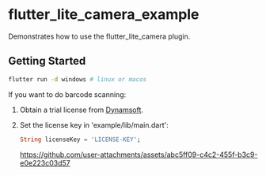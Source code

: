 # flutter_lite_camera_example

Demonstrates how to use the flutter_lite_camera plugin.

## Getting Started

```bash
flutter run -d windows # linux or macos
```

If you want to do barcode scanning:
1. Obtain a trial license from [Dynamsoft](https://www.dynamsoft.com/customer/license/trialLicense/?product=dcv&package=cross-platform).
2. Set the license key in 'example/lib/main.dart':
    
    ```dart
    String licenseKey = 'LICENSE-KEY';
    ```

    https://github.com/user-attachments/assets/abc5ff09-c4c2-455f-b3c9-e0e223c03d57
